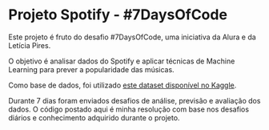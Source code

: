 # Projeto Spotify - #7DaysOfCode

Este projeto é fruto do desafio #7DaysOfCode, uma iniciativa da Alura e da Letícia Pires. 

O objetivo é analisar dados do Spotify e aplicar técnicas de Machine Learning para prever a popularidade das músicas.

Como base de dados, foi utilizado [este dataset disponível no Kaggle](https://www.kaggle.com/datasets/maharshipandya/-spotify-tracks-dataset?resource=download).

Durante 7 dias foram enviados desafios de análise, previsão e avaliação dos dados. O código postado aqui é minha resolução com base nos desafios diários e conhecimento adquirido durante o projeto.
